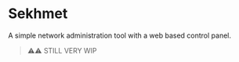 # Sekhmet
A simple network administration tool with a web based control panel.

> ⚠️⚠️ STILL VERY WIP
